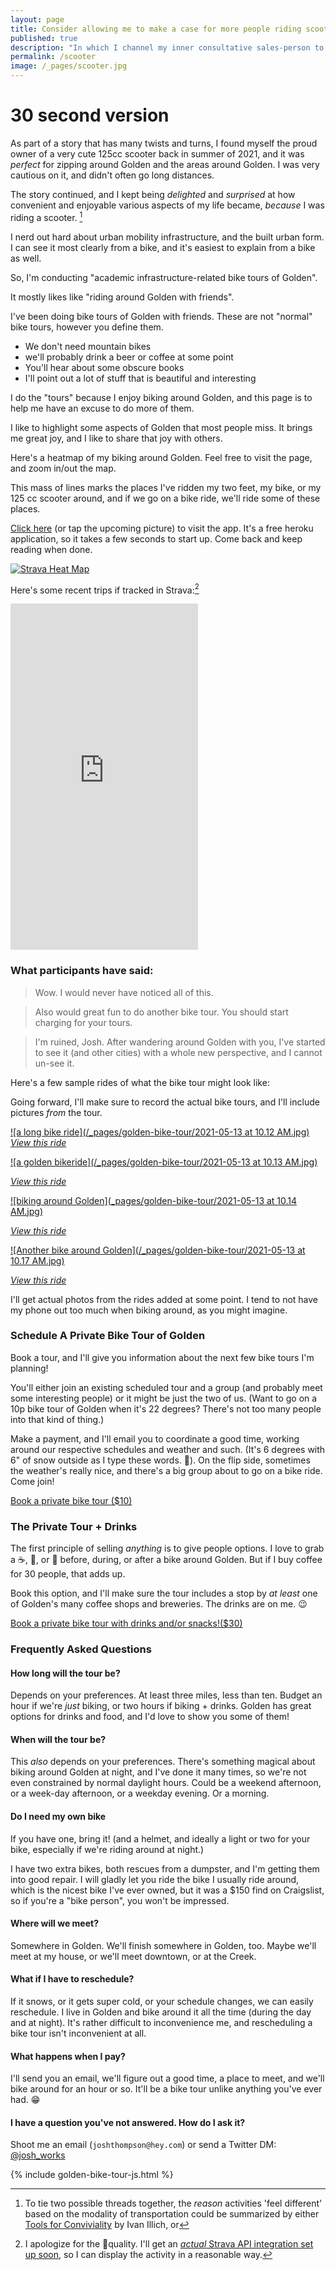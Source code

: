 ```yaml
---
layout: page
title: Consider allowing me to make a case for more people riding scooters!
published: true
description: "In which I channel my inner consultative sales-person to offer an unconventional solution to some of your problems"
permalink: /scooter
image: /_pages/scooter.jpg
---
```


# 30 second version

As part of a story that has many twists and turns, I found myself the proud owner of a very cute 125cc scooter back in summer of 2021, and it was *perfect* for zipping around Golden and the areas around Golden. I was very cautious on it, and didn't often go long distances. 

The story continued, and I kept being _delighted_ and _surprised_ at how convenient and enjoyable various aspects of my life became, _because_ I was riding a scooter.  [^tools-for-conviviality]

[^tools-for-conviviality]: To tie two possible threads together, the _reason_ activities 'feel different' based on the modality of transportation could be summarized by either [Tools for Conviviality]() by Ivan Illich, or 


















I nerd out hard about urban mobility infrastructure, and the built urban form. I can see it most clearly from a bike, and it's easiest to explain from a bike as well.

So, I'm conducting "academic infrastructure-related bike tours of Golden". 

It mostly likes like "riding around Golden with friends". 

I've been doing bike tours of Golden with friends. These are not "normal" bike tours, however you define them. 

- We don't need mountain bikes
- we'll probably drink a beer or coffee at some point
- You'll hear about some obscure books
- I'll point out a lot of stuff that is beautiful and interesting

I do the "tours" because I enjoy biking around Golden, and this page is to help me have an excuse to do more of them.

I like to highlight some aspects of Golden that most people miss. It brings me great joy, and I like to share that joy with others. 

Here's a heatmap of my biking around Golden. Feel free to visit the page, and zoom in/out the map.

This mass of lines marks the places I've ridden my two feet, my bike, or my 125 cc scooter around, and if we go on a bike ride, we'll ride some of these places.

[Click here](https://josh-strava-heatmap.herokuapp.com/) (or tap the upcoming picture) to visit the app. It's a free heroku application, so it takes a few seconds to start up. Come back and keep reading when done.

[![Strava Heat Map](/_pages/golden-bike-tour/bike-around.jpg)](https://josh-strava-heatmap.herokuapp.com/)

Here's some recent trips if tracked in Strava:[^strava]

[^strava]: I apologize for the 🥔quality. I'll get an [_actual_ Strava API integration set up soon](https://github.com/josh-works/strava_run_polylines_osm), so I can display the activity in a reasonable way. 

<div class="center">
<iframe height='554' width='300' frameborder='0' allowtransparency='true' scrolling='no' src='https://www.strava.com/athletes/38072598/latest-rides/926d17a554fde61aa9eeeeac984e11f035fb07e6'></iframe>
</div>

### What participants have said:

> Wow. I would never have noticed all of this.

> Also would great fun to do another bike tour. You should start charging for your tours. 

> I'm ruined, Josh. After wandering around Golden with you, I've started to see it (and other cities) with a whole new perspective, and I cannot un-see it.

Here's a few sample rides of what the bike tour might look like: 

Going forward, I'll make sure to record the actual bike tours, and I'll include pictures _from_ the tour.

[![a long bike ride](/_pages/golden-bike-tour/2021-05-13 at 10.12 AM.jpg)](https://www.strava.com/activities/4999715648)
_[View this ride](https://www.strava.com/activities/4999715648)_

[![a golden bikeride](/_pages/golden-bike-tour/2021-05-13 at 10.13 AM.jpg)](https://www.strava.com/activities/4897238294)

_[View this ride](https://www.strava.com/activities/4897238294)_

[![biking around Golden](_pages/golden-bike-tour/2021-05-13 at 10.14 AM.jpg)](https://www.strava.com/activities/5071299247)

_[View this ride](https://www.strava.com/activities/5071299247)_


[![Another bike around Golden](/_pages/golden-bike-tour/2021-05-13 at 10.17 AM.jpg)](https://www.strava.com/activities/5064775910)

_[View this ride](https://www.strava.com/activities/5064775910)_

I'll get actual photos from the rides added at some point. I tend to not have my phone out too much when biking around, as you might imagine. 



### Schedule A Private Bike Tour of Golden

Book a tour, and I'll give you information about the next few bike tours I'm planning! 

You'll either join an existing scheduled tour and a group (and probably meet some interesting people) or it might be just the two of us. (Want to go on a 10p bike tour of Golden when it's 22 degrees? There's not too many people into that kind of thing.)

Make a payment, and I'll email you to coordinate a good time, working around our respective schedules and weather and such. (It's 6 degrees with 6" of snow outside as I type these words. 🥶). On the flip side, sometimes the weather's really nice, and there's a big group about to go on a bike ride. Come join!

<a href="https://calendly.com/joshthompson/bike-tour-of-golden-with-josh-functionally-free" class="stripe_button">Book a private bike tour ($10)</a>





### The Private Tour + Drinks

The first principle of selling _anything_ is to give people options. I love to grab a ☕️, 🍻, or 🍷 before, during, or after a bike around Golden. But if I buy coffee for 30 people, that adds up.

Book this option, and I'll make sure the tour includes a stop by _at least_ one of Golden's many coffee shops and breweries. The drinks are on me. 😉

<a href="https://calendly.com/joshthompson/bike-tour-of-golden-with-josh" class="stripe_button">Book a private bike tour with drinks and/or snacks!($30)</a>


### Frequently Asked Questions

#### How long will the tour be?

Depends on your preferences. At least three miles, less than ten. Budget an hour if we're _just_ biking, or two hours if biking + drinks. Golden has great options for drinks and food, and I'd love to show you some of them!

#### When will the tour be?

This _also_ depends on your preferences. There's something magical about biking around Golden at night, and I've done it many times, so we're not even constrained by normal daylight hours. Could be a weekend afternoon, or a week-day afternoon, or a weekday evening. Or a morning. 

#### Do I need my own bike

If you have one, bring it! (and a helmet, and ideally a light or two for your bike, especially if we're riding around at night.) 

I have two extra bikes, both rescues from a dumpster, and I'm getting them into good repair. I will gladly let you ride the bike I usually ride around, which is the nicest bike I've ever owned, but it was a $150 find on Craigslist, so if you're a "bike person", you won't be impressed. 

#### Where will we meet?

Somewhere in Golden. We'll finish somewhere in Golden, too. Maybe we'll meet at my house, or we'll meet downtown, or at the Creek.

#### What if I have to reschedule?

If it snows, or it gets super cold, or your schedule changes, we can easily reschedule. I live in Golden and bike around it all the time (during the day and at night). It's rather difficult to inconvenience me, and rescheduling a bike tour isn't inconvenient at all.

#### What happens when I pay?

I'll send you an email, we'll figure out a good time, a place to meet, and we'll bike around for an hour or so. It'll be a bike tour unlike anything you've ever had. 😁

#### I have a question you've not answered. How do I ask it?

Shoot me an email (`joshthompson@hey.com`) or send a Twitter DM: [@josh_works](https://twitter.com/josh_works)

{% include golden-bike-tour-js.html %}